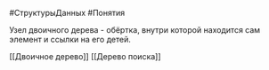 #СтруктурыДанных #Понятия 

Узел двоичного дерева - обёртка, внутри которой находится сам элемент и ссылки на его детей.

[[Двоичное дерево]]
[[Дерево поиска]]